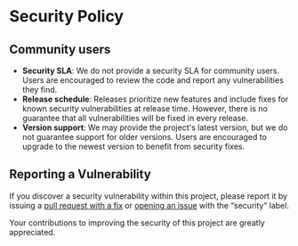 # Security Policy

## Community users

- **Security SLA**: We do not provide a security SLA for community users.
  Users are encouraged to review the code and report any vulnerabilities
  they find.
- **Release schedule**: Releases prioritize new features and include fixes
  for known security vulnerabilities at release time. However, there is no
  guarantee that all vulnerabilities will be fixed in every release.
- **Version support**: We may provide the project's latest version, but we
  do not guarantee support for older versions. Users are encouraged to
  upgrade to the newest version to benefit from security fixes.

## Reporting a Vulnerability

If you discover a security vulnerability within this project, please report
it by issuing a
[pull request with a fix](https://github.com/kurone-kito/dotfiles/pulls) or
[opening an issue](https://github.com/kurone-kito/dotfiles/issues) with the
“security” label.

Your contributions to improving the security of this project are greatly
appreciated.
